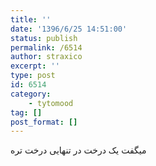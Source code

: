 ```yaml
---
title: ''
date: '1396/6/25 14:51:00'
status: publish
permalink: /6514
author: straxico
excerpt: ''
type: post
id: 6514
category:
    - tytomood
tag: []
post_format: []
---
```

میگفت یک درخت در تنهایی درخت تره